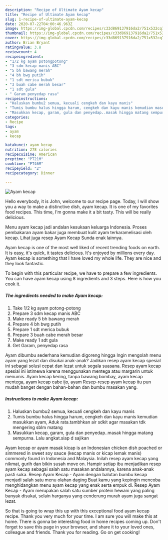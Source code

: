 ```yaml
---
description: "Recipe of Ultimate Ayam kecap"
title: "Recipe of Ultimate Ayam kecap"
slug: 1-recipe-of-ultimate-ayam-kecap
date: 2020-07-22T04:00:46.963Z
image: https://img-global.cpcdn.com/recipes/c33d869137916da2/751x532cq70/ayam-kecap-foto-resep-utama.jpg
thumbnail: https://img-global.cpcdn.com/recipes/c33d869137916da2/751x532cq70/ayam-kecap-foto-resep-utama.jpg
cover: https://img-global.cpcdn.com/recipes/c33d869137916da2/751x532cq70/ayam-kecap-foto-resep-utama.jpg
author: Brian Bryant
ratingvalue: 3.8
reviewcount: 4
recipeingredient:
- "1/2 kg ayam potongpotong"
- "3 sdm kecap manis ABC"
- "5 bh bawang merah"
- "4 bh bwg putih"
- "1 sdt merica bubuk"
- "3 buah cabe merah besar"
- "1 sdt gula"
- " Garam penyedap rasa"
recipeinstructions:
- "Haluskan bumbu2 semua, kecuali cengkeh dan kayu manis"
- "Tumis bumbu halus hingga harum, cengkeh dan kayu manis kemudian masukkan ayam, Aduk rata.tambhkan air sdkit agar masakan tdk mengering sblm matang"
- "Masukkan kecap, garam, gula dan penyedap..masak hingga matang sempurna. Lalu angkat.siap d sajikan"
categories:
- Recipe
tags:
- ayam
- kecap

katakunci: ayam kecap 
nutrition: 278 calories
recipecuisine: American
preptime: "PT21M"
cooktime: "PT46M"
recipeyield: "2"
recipecategory: Dinner

---
```



![Ayam kecap](https://img-global.cpcdn.com/recipes/c33d869137916da2/751x532cq70/ayam-kecap-foto-resep-utama.jpg)

Hello everybody, it is John, welcome to our recipe page. Today, I will show you a way to make a distinctive dish, ayam kecap. It is one of my favorites food recipes. This time, I'm gonna make it a bit tasty. This will be really delicious.

Menu ayam kecap jadi andalan kesukaan keluarga Indonesia. Proses pembakaran ayam bakar juga membuat kulit ayam terkaramelisasi oleh kecap. Lihat juga resep Ayam Kecap Sunda enak lainnya.

Ayam kecap is one of the most well liked of recent trending foods on earth. It is easy, it's quick, it tastes delicious. It's enjoyed by millions every day. Ayam kecap is something that I have loved my whole life. They are nice and they look fantastic.


To begin with this particular recipe, we have to prepare a few ingredients. You can have ayam kecap using 8 ingredients and 3 steps. Here is how you cook it.

<!--inarticleads1-->

##### The ingredients needed to make Ayam kecap:

1. Take 1/2 kg ayam potong-potong
1. Prepare 3 sdm kecap manis ABC
1. Make ready 5 bh bawang merah
1. Prepare 4 bh bwg putih
1. Prepare 1 sdt merica bubuk
1. Prepare 3 buah cabe merah besar
1. Make ready 1 sdt gula
1. Get  Garam, penyedap rasa


Ayam dibumbu sederhana kemudian digoreng hingga Ingin mengolah menu ayam yang lezat dan disukai anak-anak? Jadikan resep ayam kecap spesial ini sebagai solusi cepat dan lezat untuk segala suasana. Resep ayam kecap spesial ini istimewa karena menggunakan mentega atau margarin untuk menumis. Ayam kecap kering, tanpa bawang bombay, ayam kecap mentega, ayam kecap cabe ijo, ayam Resep-resep ayam kecap itu pun mudah banget dengan bahan-bahan dan bumbu masakan yang. 

<!--inarticleads2-->

##### Instructions to make Ayam kecap:

1. Haluskan bumbu2 semua, kecuali cengkeh dan kayu manis
1. Tumis bumbu halus hingga harum, cengkeh dan kayu manis kemudian masukkan ayam, Aduk rata.tambhkan air sdkit agar masakan tdk mengering sblm matang
1. Masukkan kecap, garam, gula dan penyedap..masak hingga matang sempurna. Lalu angkat.siap d sajikan


Ayam kecap or ayam masak kicap is an Indonesian chicken dish poached or simmered in sweet soy sauce (kecap manis or kicap lemak manis) commonly found in Indonesia and Malaysia. Inilah resep ayam kecap yang nikmat, gurih dan bikin susah move on. Hampir setiap ibu menjadikan resep ayam kecap sebagai salah satu masakan andalannya, karena anak-anak pasti suka. Resep Ayam Kecap - Ayam dengan balutan bumbu kecap menjadi salah satu menu olahan daging Buat kamu yang kepingin mencoba menghidangkan menu ayam kecap yang enak serta empuk di. Resep Ayam Kecap - Ayam merupakan salah satu sumber protein hewani yang paling banyak disukai, selain harganya yang cenderung murah ayam juga sangat lezat. 

So that is going to wrap this up with this exceptional food ayam kecap recipe. Thank you very much for your time. I am sure you will make this at home. There is gonna be interesting food in home recipes coming up. Don't forget to save this page in your browser, and share it to your loved ones, colleague and friends. Thank you for reading. Go on get cooking!
